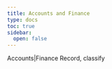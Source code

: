```yaml
---
title: Accounts and Finance
type: docs
toc: true
sidebar:
  open: false
--- 
```


Accounts|Finance
Record, classify 
